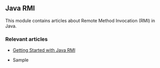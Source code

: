 ## Java RMI

This module contains articles about Remote Method Invocation (RMI) in Java.

### Relevant articles

- [Getting Started with Java RMI](https://www.baeldung.com/java-rmi)

- Sample
